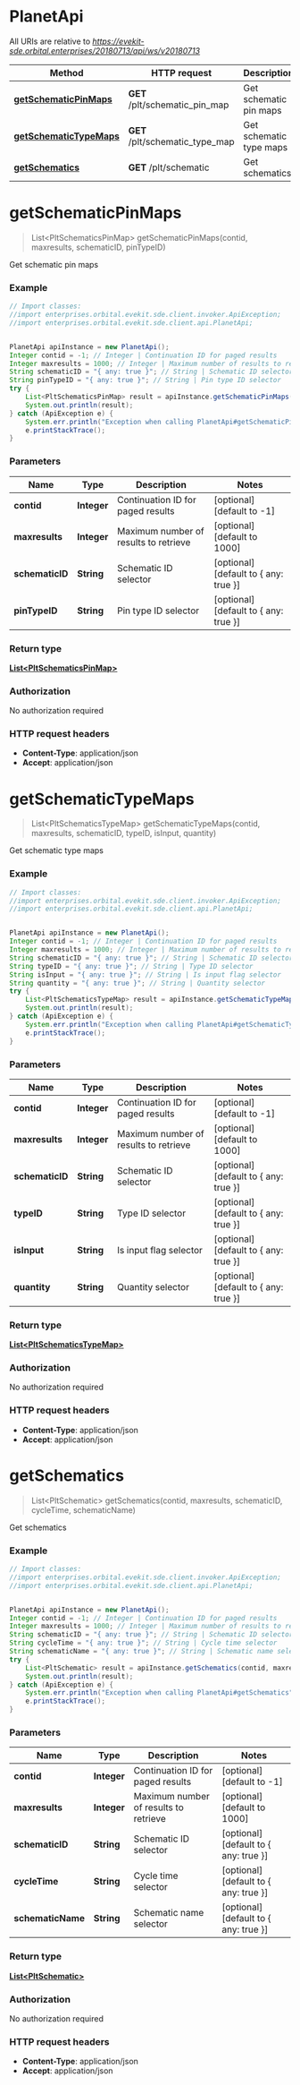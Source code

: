 # PlanetApi

All URIs are relative to *https://evekit-sde.orbital.enterprises/20180713/api/ws/v20180713*

Method | HTTP request | Description
------------- | ------------- | -------------
[**getSchematicPinMaps**](PlanetApi.md#getSchematicPinMaps) | **GET** /plt/schematic_pin_map | Get schematic pin maps
[**getSchematicTypeMaps**](PlanetApi.md#getSchematicTypeMaps) | **GET** /plt/schematic_type_map | Get schematic type maps
[**getSchematics**](PlanetApi.md#getSchematics) | **GET** /plt/schematic | Get schematics


<a name="getSchematicPinMaps"></a>
# **getSchematicPinMaps**
> List&lt;PltSchematicsPinMap&gt; getSchematicPinMaps(contid, maxresults, schematicID, pinTypeID)

Get schematic pin maps



### Example
```java
// Import classes:
//import enterprises.orbital.evekit.sde.client.invoker.ApiException;
//import enterprises.orbital.evekit.sde.client.api.PlanetApi;


PlanetApi apiInstance = new PlanetApi();
Integer contid = -1; // Integer | Continuation ID for paged results
Integer maxresults = 1000; // Integer | Maximum number of results to retrieve
String schematicID = "{ any: true }"; // String | Schematic ID selector
String pinTypeID = "{ any: true }"; // String | Pin type ID selector
try {
    List<PltSchematicsPinMap> result = apiInstance.getSchematicPinMaps(contid, maxresults, schematicID, pinTypeID);
    System.out.println(result);
} catch (ApiException e) {
    System.err.println("Exception when calling PlanetApi#getSchematicPinMaps");
    e.printStackTrace();
}
```

### Parameters

Name | Type | Description  | Notes
------------- | ------------- | ------------- | -------------
 **contid** | **Integer**| Continuation ID for paged results | [optional] [default to -1]
 **maxresults** | **Integer**| Maximum number of results to retrieve | [optional] [default to 1000]
 **schematicID** | **String**| Schematic ID selector | [optional] [default to { any: true }]
 **pinTypeID** | **String**| Pin type ID selector | [optional] [default to { any: true }]

### Return type

[**List&lt;PltSchematicsPinMap&gt;**](PltSchematicsPinMap.md)

### Authorization

No authorization required

### HTTP request headers

 - **Content-Type**: application/json
 - **Accept**: application/json

<a name="getSchematicTypeMaps"></a>
# **getSchematicTypeMaps**
> List&lt;PltSchematicsTypeMap&gt; getSchematicTypeMaps(contid, maxresults, schematicID, typeID, isInput, quantity)

Get schematic type maps



### Example
```java
// Import classes:
//import enterprises.orbital.evekit.sde.client.invoker.ApiException;
//import enterprises.orbital.evekit.sde.client.api.PlanetApi;


PlanetApi apiInstance = new PlanetApi();
Integer contid = -1; // Integer | Continuation ID for paged results
Integer maxresults = 1000; // Integer | Maximum number of results to retrieve
String schematicID = "{ any: true }"; // String | Schematic ID selector
String typeID = "{ any: true }"; // String | Type ID selector
String isInput = "{ any: true }"; // String | Is input flag selector
String quantity = "{ any: true }"; // String | Quantity selector
try {
    List<PltSchematicsTypeMap> result = apiInstance.getSchematicTypeMaps(contid, maxresults, schematicID, typeID, isInput, quantity);
    System.out.println(result);
} catch (ApiException e) {
    System.err.println("Exception when calling PlanetApi#getSchematicTypeMaps");
    e.printStackTrace();
}
```

### Parameters

Name | Type | Description  | Notes
------------- | ------------- | ------------- | -------------
 **contid** | **Integer**| Continuation ID for paged results | [optional] [default to -1]
 **maxresults** | **Integer**| Maximum number of results to retrieve | [optional] [default to 1000]
 **schematicID** | **String**| Schematic ID selector | [optional] [default to { any: true }]
 **typeID** | **String**| Type ID selector | [optional] [default to { any: true }]
 **isInput** | **String**| Is input flag selector | [optional] [default to { any: true }]
 **quantity** | **String**| Quantity selector | [optional] [default to { any: true }]

### Return type

[**List&lt;PltSchematicsTypeMap&gt;**](PltSchematicsTypeMap.md)

### Authorization

No authorization required

### HTTP request headers

 - **Content-Type**: application/json
 - **Accept**: application/json

<a name="getSchematics"></a>
# **getSchematics**
> List&lt;PltSchematic&gt; getSchematics(contid, maxresults, schematicID, cycleTime, schematicName)

Get schematics



### Example
```java
// Import classes:
//import enterprises.orbital.evekit.sde.client.invoker.ApiException;
//import enterprises.orbital.evekit.sde.client.api.PlanetApi;


PlanetApi apiInstance = new PlanetApi();
Integer contid = -1; // Integer | Continuation ID for paged results
Integer maxresults = 1000; // Integer | Maximum number of results to retrieve
String schematicID = "{ any: true }"; // String | Schematic ID selector
String cycleTime = "{ any: true }"; // String | Cycle time selector
String schematicName = "{ any: true }"; // String | Schematic name selector
try {
    List<PltSchematic> result = apiInstance.getSchematics(contid, maxresults, schematicID, cycleTime, schematicName);
    System.out.println(result);
} catch (ApiException e) {
    System.err.println("Exception when calling PlanetApi#getSchematics");
    e.printStackTrace();
}
```

### Parameters

Name | Type | Description  | Notes
------------- | ------------- | ------------- | -------------
 **contid** | **Integer**| Continuation ID for paged results | [optional] [default to -1]
 **maxresults** | **Integer**| Maximum number of results to retrieve | [optional] [default to 1000]
 **schematicID** | **String**| Schematic ID selector | [optional] [default to { any: true }]
 **cycleTime** | **String**| Cycle time selector | [optional] [default to { any: true }]
 **schematicName** | **String**| Schematic name selector | [optional] [default to { any: true }]

### Return type

[**List&lt;PltSchematic&gt;**](PltSchematic.md)

### Authorization

No authorization required

### HTTP request headers

 - **Content-Type**: application/json
 - **Accept**: application/json

